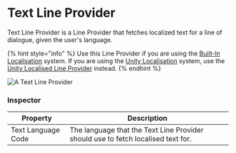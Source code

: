 # Text Line Provider

Text Line Provider is a Line Provider that fetches localized text for a line of dialogue, given the user's language.

{% hint style="info" %}
Use this Line Provider if you are using the [Built-In Localisation](../../assets-and-localization/inbuilt-localisation.md) system. If you are using the [Unity Localisation](../../assets-and-localization/unity-localization.md) system, use the [Unity Localised Line Provider](unity-localised-line-provider.md) instead.
{% endhint %}

![A Text Line Provider](../../../../.gitbook/assets/text-line-provider.png)

### Inspector

| Property           | Description                                                                      |
| ------------------ | -------------------------------------------------------------------------------- |
| Text Language Code | The language that the Text Line Provider should use to fetch localised text for. |
